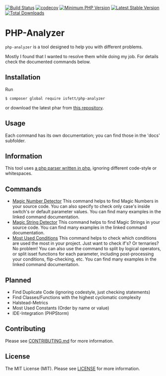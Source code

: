 [![Build Status](https://img.shields.io/travis/isfett/php-analyzer/master?style=flat-square)](https://travis-ci.org/isfett/php-analyzer)
[![codecov](https://img.shields.io/codecov/c/github/isfett/php-analyzer?style=flat-square)](https://codecov.io/gh/isfett/php-analyzer)
[![Minimum PHP Version](https://img.shields.io/badge/php-%3E%3D%207.1-8892BF.svg?style=flat-square)](https://php.net/)
[![Latest Stable Version](https://poser.pugx.org/isfett/php-analyzer/v/stable)](https://packagist.org/packages/isfett/php-analyzer)
[![Total Downloads](https://poser.pugx.org/isfett/php-analyzer/downloads)](https://packagist.org/packages/isfett/php-analyzer)
# PHP-Analyzer

`php-analyzer` is a tool designed to help you with different problems.

Mostly I found that I wanted to resolve them while doing my job. For details check the documented commands below.

## Installation
Run
```
$ composer global require isfett/php-analyzer
```
or download the latest phar from [this repository](https://github.com/isfett/php-analyzer/releases).

## Usage
Each command has its own documentation; you can find those in the 'docs' subfolder.

## Information
This tool uses [a php parser written in php](https://github.com/nikic/PHP-Parser), ignoring different code-style or whitespaces. 

## Commands
- [Magic Number Detector](docs/MagicNumberDetector.md) This command helps to find Magic Numbers in your source code. You can also specify to check only case's inside switch's or default parameter values. You can find many examples in the linked command documentation.
- [Magic String Detector](docs/MagicStringDetector.md) This command helps to find Magic Strings in your source code. You can find many examples in the linked command documentation.
- [Most Used Conditions](docs/MostUsedConditions.md) This command helps to check which conditions are used the most in your project. Just want to check if's? Or ternaries? No problem! You can also use the command to split by logical operators, or split isset functions for each parameter, including post-processing your conditions, flip-checking, etc. You can find many examples in the linked command documentation.

## Planned
- Find Duplicate Code (ignoring codestyle, just checking statements)
- Find Classes/Functions with the highest cyclomatic complexity
- Halstead-Metrics
- Most Used Constants (Order by name or value)
- IDE-Integration (PHPStorm)

## Contributing
Please see [CONTRIBUTING.md](CONTRIBUTING.md) for more information.

## License
The MIT License (MIT). Please see [LICENSE](LICENSE) for more information.
